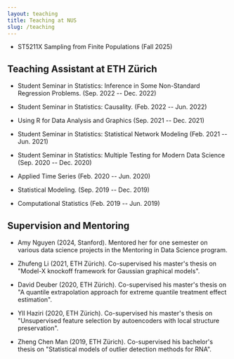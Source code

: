 ```yaml
---
layout: teaching
title: Teaching at NUS
slug: /teaching
---
```


- ST5211X Sampling from Finite Populations (Fall 2025)

## Teaching Assistant at ETH Zürich

- Student Seminar in Statistics: Inference in Some Non-Standard Regression Problems. (Sep. 2022 -- Dec. 2022)

- Student Seminar in Statistics: Causality. (Feb. 2022 -- Jun. 2022)

- Using R for Data Analysis and Graphics (Sep. 2021 -- Dec. 2021)

- Student Seminar in Statistics: Statistical Network Modeling (Feb. 2021 -- Jun. 2021)

- Student Seminar in Statistics: Multiple Testing for Modern Data Science (Sep. 2020 -- Dec. 2020)

- Applied Time Series (Feb. 2020 -- Jun. 2020)

- Statistical Modeling. (Sep. 2019 -- Dec. 2019)

- Computational Statistics (Feb. 2019 -- Jun. 2019)

## Supervision and Mentoring

- Amy Nguyen (2024, Stanford). Mentored her for one semester on various data science projects in the Mentoring in Data Science program.

- Zhufeng Li (2021,  ETH Zürich). Co-supervised his master's thesis on "Model-X knockoff framework for Gaussian graphical models".

- David Deuber (2020,  ETH Zürich). Co-supervised his master's thesis on "A quantile extrapolation approach for extreme quantile treatment effect estimation".

- Yll Haziri (2020,  ETH Zürich). Co-supervised his master's thesis  on "Unsupervised feature selection by autoencoders with local structure preservation".
	
- Zheng Chen Man (2019,  ETH Zürich). Co-supervised his bachelor's thesis  on "Statistical models of outlier detection methods for RNA".